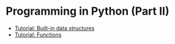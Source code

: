 # Programming in Python (Part II)

- [Tutorial: Built-in data structures](Tutorial_built-in_data_structures.ipynb)
- [Tutorial: Functions](Tutorial_functions.ipynb)
